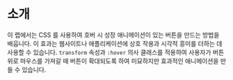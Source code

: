 # 소개

이 랩에서는 CSS 를 사용하여 호버 시 성장 애니메이션이 있는 버튼을 만드는 방법을 배웁니다. 이 효과는 웹사이트나 애플리케이션에 상호 작용과 시각적 흥미를 더하는 데 사용할 수 있습니다. `transform` 속성과 `:hover` 의사 클래스를 적용하여 사용자가 버튼 위로 마우스를 가져갈 때 버튼이 확대되도록 하여 미묘하지만 효과적인 애니메이션을 만들 수 있습니다.
